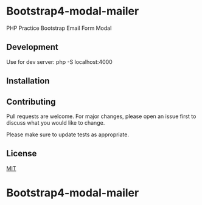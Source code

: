 # Bootstrap4-modal-mailer

PHP Practice Bootstrap Email Form Modal

## Development

Use for dev server: php -S localhost:4000

## Installation

## Contributing
Pull requests are welcome. For major changes, please open an issue first to discuss what you would like to change.

Please make sure to update tests as appropriate.

## License
[MIT](https://choosealicense.com/licenses/mit/)

# Bootstrap4-modal-mailer
